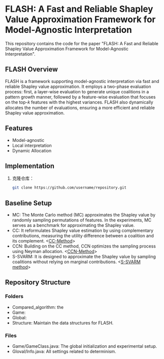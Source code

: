 # FLASH: A Fast and Reliable Shapley Value Approximation Framework for Model-Agnostic Interpretation

This repository contains the code for the paper "FLASH: A Fast and Reliable Shapley Value Approximation Framework for Model-Agnostic Interpretation".


## FLASH Overview
FLASH is a framework supporting model-agnostic interpretation via fast and reliable Shapley value approximation. It employs a two-phase evaluation process: first, a layer-wise evaluation to generate unique coalitions in a pattern growth manner, followed by a feature-wise evaluation that focuses on the top-𝑘 features with the highest variances. FLASH also dynamically allocates the number of evaluations, ensuring a more efficient and reliable Shapley value approximation.

## Features
- Model-agnostic 
- Local interpretation
- Dynamic Allocation

  
## Implementation
1. 克隆仓库：
   ```bash
   git clone https://github.com/username/repository.git

## Baseline Setup
- MC: The Monte Carlo method (MC) approximates the Shapley value by randomly sampling permutations of features. In the experiments, MC serves as a benchmark for approximating the Shapley value.
- CC: It reformulates Shapley value estimation by using complementary contributions, measuring the utility difference between a coalition and its complement. <[CC-Method](https://github.com/ZJU-DIVER/ShapleyValueApproximation)>
- CCN: Building on the CC method, CCN optimizes the sampling process using Neyman allocation. <[CCN-Method](https://github.com/ZJU-DIVER/ShapleyValueApproximation)>
- S-SVARM: It is designed to approximate the Shapley value by sampling coalitions without relying on marginal contributions. <[S-SVARM method](https://github.com//kolpaczki//Approximating-the-Shapley-Value-without-Marginal-Contributions)>
  

## Repository Structure
### Folders
- Compared_algorithm: the 
- Game:
- Global: 
- Structure: Maintain the data structures for FLASH. 

### Files
- Game/GameClass.java: The global initialization and experimental setup.
- Gloval/Info.java: All settings related to determinism.
